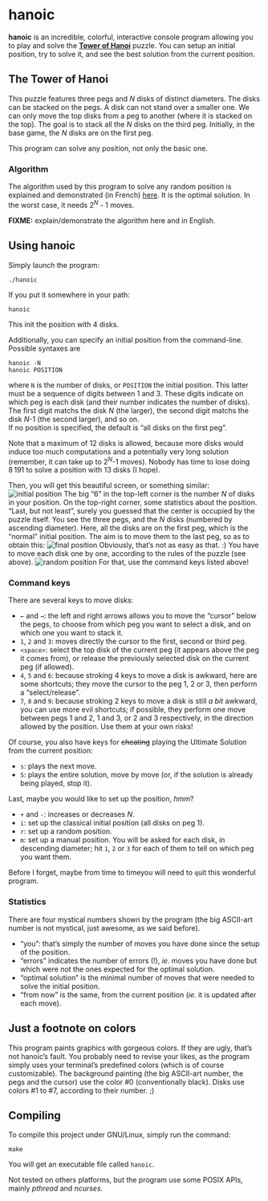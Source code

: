 hanoic
======

[wiki]: http://en.wikipedia.org/wiki/Tower_of_Hanoi "Tower of Hanoi"
[algo]: http://sciences.siteduzero.com/forum-83-694709-p24.html#r7525181 "algorithm explanation and proof"

[img1]: https://raw.github.com/Maelan/hanoic/master/screenshots/screenshot1.png "the classical initial position with 6 disks"
[img2]: https://raw.github.com/Maelan/hanoic/master/screenshots/screenshot2.png "some random position"
[img3]: https://raw.github.com/Maelan/hanoic/master/screenshots/screenshot3.png "the wanted final position"

**hanoic** is an incredible, colorful, interactive console program allowing you to play and solve the **[Tower of Hanoi][wiki]** puzzle. You can setup an initial position, try to solve it, and see the best solution from the current position.


## The Tower of Hanoi

This puzzle features three pegs and *N* disks of distinct diameters. The disks can be stacked on the pegs. A disk can not stand over a smaller one. We can only move the top disks from a peg to another (where it is stacked on the top).
The goal is to stack all the *N* disks on the third peg. Initially, in the base game, the *N* disks are on the first peg.

This program can solve any position, not only the basic one.

### Algorithm

The algorithm used by this program to solve any random position is explained and demonstrated (in French) [here][algo]. It is the optimal solution. In the worst case, it needs 2<sup>*N*</sup> - 1 moves.

**FIXME:** explain/demonstrate the algorithm here and in English.


## Using hanoic

Simply launch the program:

    ./hanoic
If you put it somewhere in your path:

    hanoic
This init the position with 4 disks.

Additionally, you can specify an initial position from the command-line. Possible syntaxes are

    hanoic -N
    hanoic POSITION
where `N` is the number of disks, or `POSITION` the initial position. This latter must be a sequence of digits between 1 and 3. These digits indicate on which peg is each disk (and their number indicates the number of disks). The first digit matchs the disk *N* (the larger), the second digit matchs the disk *N*-1 (the second larger), and so on.  
If no position is specified, the default is “all disks on the first peg”.

Note that a maximum of 12 disks is allowed, because more disks would induce too much computations and a potentially very long solution (remember, it can take up to 2<sup>*N*</sup>-1 moves). Nobody has time to lose doing 8 191 to solve a position with 13 disks (I hope).

Then, you will get this beautiful screen, or something similar:
![initial position][img1]
The big “6” in the top-left corner is the number *N* of disks in your position. On the top-right corner, some statistics about the position. “Last, but not least”, surely you guessed that the center is occupied by the puzzle itself. You see the three pegs, and the *N* disks (numbered by ascending diameter). Here, all the disks are on the first peg, which is the “normal” initial position. The aim is to move them to the last peg, so as to obtain this:
![final position][img3]
Obviously, that’s not as easy as that. :) You have to move each disk one by one, according to the rules of the puzzle (see above).
![random position][img2]
For that, use the command keys listed above!

### Command keys

There are several keys to move disks:

- `←` and `→`: the left and right arrows allows you to move the “cursor” below the pegs, to choose from which peg you want to select a disk, and on which one you want to stack it.
- `1`, `2` and `3`: moves directly the cursor to the first, second or third peg.
- `<space>`: select the top disk of the current peg (it appears above the peg it comes from), or release the previously selected disk on the current peg (if allowed).
- `4`, `5` and `6`: because stroking 4 keys to move a disk is awkward, here are some shortcuts; they move the cursor to the peg 1, 2 or 3, then perform a “select/release”.
- `7`, `8` and `9`: because stroking 2 keys to move a disk is still *a bit* awkward, you can use more evil shortcuts; if possible, they perform one move between pegs 1 and 2, 1 and 3, or 2 and 3 respectively, in the direction allowed by the position. Use them at your own risks!

Of course, you also have keys for <strike>cheating</strike> playing the Ultimate Solution from the current position:

- `s`: plays the next move.
- `S`: plays the entire solution, move by move (or, if the solution is already being played, stop it).

Last, maybe you would like to set up the position, *hmm*?

- `+` and `-`: increases or decreases *N*.
- `i`: set up the classical initial position (all disks on peg 1).
- `r`: set up a random position.
- `m`: set up a manual position. You will be asked for each disk, in descending diameter; hit `1`, `2` or `3` for each of them to tell on which peg you want them.

Before I forget, maybe from time to timeyou will need to `q`uit this wonderful program.

### Statistics

There are four mystical numbers shown by the program (the big ASCII-art number is not mystical, just awesome, as we said before).

- “you”: that’s simply the number of moves you have done since the setup of the position.
- “errors” indicates the number of errors (!), *ie.* moves you have done but which were not the ones expected for the optimal solution.
- “optimal solution” is the minimal number of moves that were needed to solve the initial position.
- “from now” is the same, from the current position (*ie.* it is updated after each move).


## Just a footnote on colors

This program paints graphics with gorgeous colors. If they are ugly, that’s not hanoic’s fault. You probably need to revise your likes, as the program simply uses your terminal’s predefined colors (which is of course customizable). The background painting (the big ASCII-art number, the pegs and the cursor) use the color #0 (conventionally black). Disks use colors #1 to #7, according to their number. ;)


## Compiling

To compile this project under GNU/Linux, simply run the command:

    make
You will get an executable file called `hanoic`.

Not tested on others platforms, but the program use some POSIX APIs, mainly *pthread* and *ncurses*.